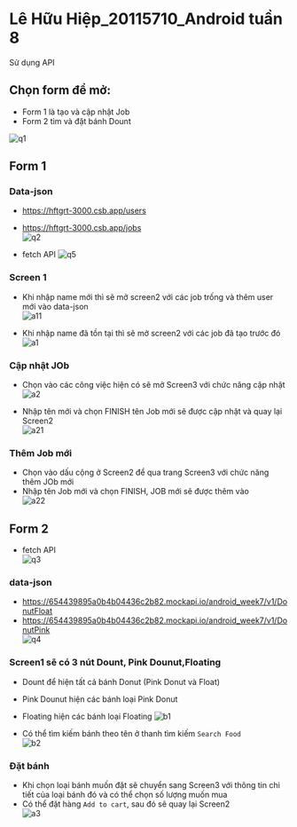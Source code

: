 # Lê Hữu Hiệp_20115710_Android tuần 8
Sử dụng API

## Chọn form để mở: 
* Form 1 là tạo và cập nhật Job
* Form 2 tìm và đặt bánh Dount

![q1](https://github.com/HacMuHai/android_week7/assets/125679401/52689f71-2ba1-4b00-8e32-733937211802)

## Form 1
### Data-json
* https://hftgrt-3000.csb.app/users<br>
* https://hftgrt-3000.csb.app/jobs<br>
![q2](https://github.com/HacMuHai/android_week7/assets/125679401/2016f6cf-8683-457b-8fbf-43b2a2dd3ce7)

* fetch API
![q5](https://github.com/HacMuHai/android_week7/assets/125679401/e7b87473-20da-4cf1-9e96-544e4739e2cf)

### Screen 1
* Khi nhập name mới thì sẽ mở screen2 với các job trống và thêm user mới vào data-json<br>
![a11](https://github.com/HacMuHai/android_week7/assets/125679401/efb47b62-8951-4396-9e80-5ec5af08977f)

* Khi nhập name đã tồn tại thì sẽ mở screen2 với các job đã tạo trước đó <br>
![a1](https://github.com/HacMuHai/android_week7/assets/125679401/3a27d631-e16d-4680-b8d2-41f4b9447b60)

### Cập nhật JOb
* Chọn vào các công việc hiện có sẽ mở Screen3 với chức năng cập nhật <br>
![a2](https://github.com/HacMuHai/android_week7/assets/125679401/bb559f74-9a4a-4a13-94e2-00b568a6896a)

* Nhập tên mới và chọn FINISH tên Job mới sẽ được cập nhật và quay lại Screen2 <br>
![a21](https://github.com/HacMuHai/android_week7/assets/125679401/e92090c0-59d6-43c4-ad55-ae29a987414e)

### Thêm Job mới
* Chọn vào dấu cộng ở Screen2 để qua trang Screen3 với chức năng thêm JOb mới
* Nhập tên Job mới và chọn FINISH, JOB mới sẽ được thêm vào<br>
![a22](https://github.com/HacMuHai/android_week7/assets/125679401/e8ddbffb-b59b-4d65-9475-cfdb2da6da23)

## Form 2
* fetch API<br>
![q3](https://github.com/HacMuHai/android_week7/assets/125679401/d120970e-22b2-47e2-a3f0-9e9761b11645)

### data-json
* https://654439895a0b4b04436c2b82.mockapi.io/android_week7/v1/DonutFloat <br>
* https://654439895a0b4b04436c2b82.mockapi.io/android_week7/v1/DonutPink <br>
![q4](https://github.com/HacMuHai/android_week7/assets/125679401/cd46f9be-9faf-4a58-8f00-84e87377e9b8)

### Screen1 sẽ có 3 nút Dount, Pink Dounut,Floating
* Dount để hiện tất cả bánh Donut (Pink Donut và Float) 
* Pink Dounut hiện các bánh loại Pink Donut
* Floating hiện các bánh loại Floating
![b1](https://github.com/HacMuHai/android_week7/assets/125679401/46a5f82c-6f97-4b80-ae1c-508a2b19e5b4)

* Có thể tìm kiếm bánh theo tên ở thanh tìm kiếm `Search Food` <br>
![b2](https://github.com/HacMuHai/android_week7/assets/125679401/4bb5f039-8a4d-4b02-9803-ecaebe7a1d96)

### Đặt bánh
* Khi chọn loại bánh muốn đặt sẽ chuyển sang Screen3 với thông tin chi tiết của loại bánh đó và có thể chọn số lượng muốn mua
* Có thể đặt hàng `Add to cart`, sau đó sẽ quay lại Screen2<br>
![a3](https://github.com/HacMuHai/android_week7/assets/125679401/29ca08c2-6958-4a26-9c96-af18412f8bc8)

